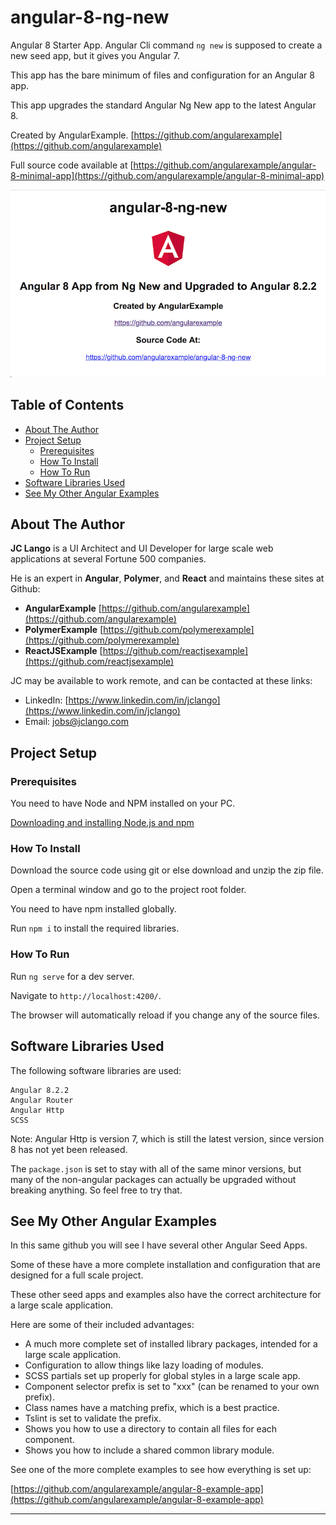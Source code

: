 # angular-8-ng-new

Angular 8 Starter App. Angular Cli command ```ng new``` is supposed to create a new seed app, but it gives you Angular 7.

This app has the bare minimum of files and configuration for an Angular 8 app.

This app upgrades the standard Angular Ng New app to the latest Angular 8.

Created by AngularExample. [https://github.com/angularexample](https://github.com/angularexample)

Full source code available at [https://github.com/angularexample/angular-8-minimal-app](https://github.com/angularexample/angular-8-minimal-app)

![angular-8-ng-new-screen-shot](https://github.com/angularexample/angular-8-ng-new/blob/master/src/assets/images/angular-8-ng-new-screen-shot.png)

## Table of Contents
- [About The Author](#about-the-author)
- [Project Setup](#project-setup)
  * [Prerequisites](#prerequisites)
  * [How To Install](#how-to-install)
  * [How To Run](#how-to-run)
- [Software Libraries Used](#software-libraries-used)
- [See My Other Angular Examples](#see-my-other-angular-examples)

## About The Author

**JC Lango** is a UI Architect and UI Developer for large scale web applications at several Fortune 500 companies.

He is an expert in **Angular**, **Polymer**, and **React** and maintains these sites at Github:

* **AngularExample** [https://github.com/angularexample](https://github.com/angularexample)
* **PolymerExample** [https://github.com/polymerexample](https://github.com/polymerexample)
* **ReactJSExample** [https://github.com/reactjsexample](https://github.com/reactjsexample)

JC may be available to work remote, and can be contacted at these links:
 
* LinkedIn: [https://www.linkedin.com/in/jclango](https://www.linkedin.com/in/jclango)
* Email: [jobs@jclango.com](mailto:jobs@jclango.com)

## Project Setup

### Prerequisites

You need to have Node and NPM installed on your PC.

[Downloading and installing Node.js and npm](https://docs.npmjs.com/downloading-and-installing-node-js-and-npm)

### How To Install

Download the source code using git or else download and unzip the zip file.

Open a terminal window and go to the project root folder.

You need to have npm installed globally.

Run `npm i` to install the required libraries.

### How To Run

Run `ng serve` for a dev server.

Navigate to `http://localhost:4200/`.

The browser will automatically reload if you change any of the source files.

## Software Libraries Used

The following software libraries are used:
```text
Angular 8.2.2
Angular Router
Angular Http
SCSS
```

Note: Angular Http is version 7, which is still the latest version, since version 8 has not yet been released.

The ```package.json``` is set to stay with all of the same minor versions, but many of the non-angular packages can actually be upgraded without breaking anything.
So feel free to try that.

## See My Other Angular Examples

In this same github you will see I have several other Angular Seed Apps.

Some of these have a more complete installation and configuration that are designed for a full scale project.


These other seed apps and examples also have the correct architecture for a large scale application.

Here are some of their included advantages:

* A much more complete set of installed library packages, intended for a large scale application.
* Configuration to allow things like lazy loading of modules.
* SCSS partials set up properly for global styles in a large scale app.
* Component selector prefix is set to "xxx" (can be renamed to your own prefix).
* Class names have a matching prefix, which is a best practice. 
* Tslint is set to validate the prefix.
* Shows you how to use a directory to contain all files for each component.
* Shows you how to include a shared common library module.

See one of the more complete examples to see how everything is set up:

[https://github.com/angularexample/angular-8-example-app](https://github.com/angularexample/angular-8-example-app)

---
